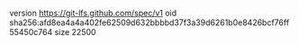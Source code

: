 version https://git-lfs.github.com/spec/v1
oid sha256:afd8ea4a4a402fe62509d632bbbbd37f3a39d6261b0e8426bcf76ff55450c764
size 22500
